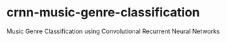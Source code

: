 # crnn-music-genre-classification
Music Genre Classification using Convolutional Recurrent Neural Networks
